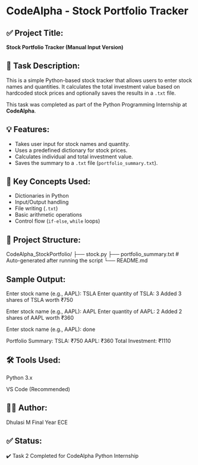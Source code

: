 # CodeAlpha - Stock Portfolio Tracker

## ✅ Project Title:
**Stock Portfolio Tracker (Manual Input Version)**

## 📌 Task Description:
This is a simple Python-based stock tracker that allows users to enter stock names and quantities. It calculates the total investment value based on hardcoded stock prices and optionally saves the results in a `.txt` file.

This task was completed as part of the Python Programming Internship at **CodeAlpha**.

## 💡 Features:
- Takes user input for stock names and quantity.
- Uses a predefined dictionary for stock prices.
- Calculates individual and total investment value.
- Saves the summary to a `.txt` file (`portfolio_summary.txt`).

## 🧠 Key Concepts Used:
- Dictionaries in Python
- Input/Output handling
- File writing (`.txt`)
- Basic arithmetic operations
- Control flow (`if-else`, `while` loops)

## 📁 Project Structure:
CodeAlpha_StockPortfolio/
├── stock.py
├── portfolio_summary.txt # Auto-generated after running the script
└── README.md
## Sample Output:
Enter stock name (e.g., AAPL): TSLA
Enter quantity of TSLA: 3
Added 3 shares of TSLA worth ₹750

Enter stock name (e.g., AAPL): AAPL
Enter quantity of AAPL: 2
Added 2 shares of AAPL worth ₹360

Enter stock name (e.g., AAPL): done

Portfolio Summary:
TSLA: ₹750
AAPL: ₹360
Total Investment: ₹1110

## 🛠️ Tools Used:
Python 3.x

VS Code (Recommended)

## 🙋‍♂️ Author:
Dhulasi M
Final Year ECE
 

## ✅ Status:
✔️ Task 2 Completed for CodeAlpha Python Internship
